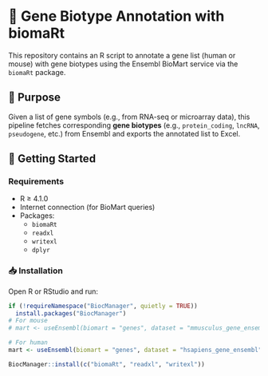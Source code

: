 # 🧬 Gene Biotype Annotation with biomaRt

This repository contains an R script to annotate a gene list (human or mouse) with gene biotypes using the Ensembl BioMart service via the `biomaRt` package.

## 📌 Purpose

Given a list of gene symbols (e.g., from RNA-seq or microarray data), this pipeline fetches corresponding **gene biotypes** (e.g., `protein_coding`, `lncRNA`, `pseudogene`, etc.) from Ensembl and exports the annotated list to Excel.



## 🚀 Getting Started

### Requirements

- R ≥ 4.1.0
- Internet connection (for BioMart queries)
- Packages:
  - `biomaRt`
  - `readxl`
  - `writexl`
  - `dplyr`

### 📥 Installation

Open R or RStudio and run:

```r
if (!requireNamespace("BiocManager", quietly = TRUE))
  install.packages("BiocManager")
# For mouse
# mart <- useEnsembl(biomart = "genes", dataset = "mmusculus_gene_ensembl")

# For human
mart <- useEnsembl(biomart = "genes", dataset = "hsapiens_gene_ensembl")

BiocManager::install(c("biomaRt", "readxl", "writexl"))

